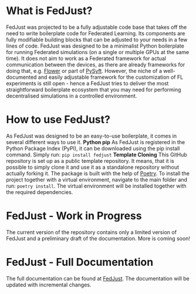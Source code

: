# What is FedJust?
FedJust was projected to be a fully adjustable code base that takes off the need to write boilerplate code for Federated Learning. Its components are fully modifiable building blocks that can be adjusted to your needs in a few lines of code. FedJust was designed to be a minimalist Python boilerplate for running Federated simulations (on a single or multiple GPUs at the same time). It does not aim to work as a Federated framework for actual communication between the devices, as there are already frameworks for doing that, e.g. [Flower](https://flower.ai/docs/framework/tutorial-series-what-is-federated-learning.html) or part of [PySyft](https://github.com/OpenMined/PySyft). However, the niche of a well-documented and easily adjustable framework for the customization of FL experiments is still open - hence a FedJust tries to deliver the most straightforward boilerplate ecosystem that you may need for performing decentralised simulations in a controlled environment.

# How to use FedJust?
As FedJust was designed to be an easy-to-use boilerplate, it comes in several different ways to use it.
**Python pip**
As FedJust is registered in the Python Package Index (PyPI), it can be downloaded using the pip install command. Simply run:
```pip install fedjust```
**Template Cloning**
This GitHub repository is set up as a public template repository. It means, that it is possible to simply clone it and use it as a standalone repository without actually forking it. The package is built with the help of [Poetry](https://python-poetry.org/). To install the project together with a virtual environment, navigate to the main folder and run:
```poetry install```.
The virtual environment will be installed together with the required dependencies.

# FedJust - Work in Progress
The current version of the repository contains only a limited version of FedJust and a preliminary draft of the documentation. More is coming soon!

# FedJust - Full Documentation
The full documentation can be found at [FedJust](https://mkzuziak.github.io/FedJust/). The documentation will be updated with incremental changes.
